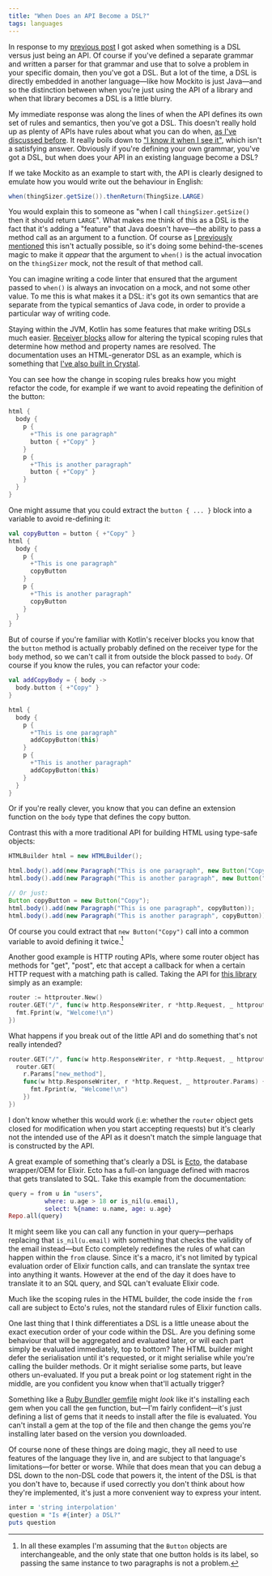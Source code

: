 ```yaml
---
title: "When Does an API Become a DSL?"
tags: languages
---
```


In response to my [previous post][mockito-post] I got asked when something is a DSL versus just being an API. Of course if you've defined a separate grammar and written a parser for that grammar and use that to solve a problem in your specific domain, then you've got a DSL. But a lot of the time, a DSL is directly embedded in another language—like how Mockito is just Java—and so the distinction between when you're just using the API of a library and when that library becomes a DSL is a little blurry.

[mockito-post]: /2024/09/27/mockito-type-checking-and-the-perils-of-dsl-design/

My immediate response was along the lines of when the API defines its own set of rules and semantics, then you've got a DSL. This doesn't really hold up as plenty of APIs have rules about what you can do when, [as I've discussed before][lifetimes]. It really boils down to ["I know it when I see it"](https://en.wikipedia.org/wiki/I_know_it_when_I_see_it), which isn't a satisfying answer. Obviously if you're defining your own grammar, you've got a DSL, but when does your API in an existing language become a DSL?

[lifetimes]: /2024/09/05/implicit-lifetimes-and-undroppable-types/

If we take Mockito as an example to start with, the API is clearly designed to emulate how you would write out the behaviour in English:

```java
when(thingSizer.getSize()).thenReturn(ThingSize.LARGE)
```

You would explain this to someone as "when I call `thingSizer.getSize()` then it should return `LARGE`". What makes me think of this as a DSL is the fact that it's adding a "feature" that Java doesn't have—the ability to pass a method call as an argument to a function. Of course as [I previously mentioned][mockito-post] this isn't actually possible, so it's doing some behind-the-scenes magic to make it _appear_ that the argument to `when()` is the actual invocation on the `thingSizer` mock, not the result of that method call.

You can imagine writing a code linter that ensured that the argument passed to `when()` is always an invocation on a mock, and not some other value. To me this is what makes it a DSL: it's got its own semantics that are separate from the typical semantics of Java code, in order to provide a particular way of writing code.

Staying within the JVM, Kotlin has some features that make writing DSLs much easier. [Receiver blocks][kt-receiver-blocks] allow for altering the typical scoping rules that determine how method and property names are resolved. The documentation uses an HTML-generator DSL as an example, which is something that [I've also built in Crystal][status-page-builder].

[kt-receiver-blocks]: https://kotlinlang.org/docs/type-safe-builders.html
[status-page-builder]: https://github.com/willhbr/status_page/blob/main/src/status_page/html_builder.cr

You can see how the change in scoping rules breaks how you might refactor the code, for example if we want to avoid repeating the definition of the button:

```kotlin
html {
  body {
    p {
      +"This is one paragraph"
      button { +"Copy" }
    }
    p {
      +"This is another paragraph"
      button { +"Copy" }
    }
  }
}
```

One might assume that you could extract the `button { ... }` block into a variable to avoid re-defining it:

```kotlin
val copyButton = button { +"Copy" }
html {
  body {
    p {
      +"This is one paragraph"
      copyButton
    }
    p {
      +"This is another paragraph"
      copyButton
    }
  }
}
```

But of course if you're familiar with Kotlin's receiver blocks you know that the `button` method is actually probably defined on the receiver type for the `body` method, so we can't call it from outside the block passed to `body`. Of course if you know the rules, you can refactor your code:

```kotlin
val addCopyBody = { body ->
  body.button { +"Copy" }
}

html {
  body {
    p {
      +"This is one paragraph"
      addCopyButton(this)
    }
    p {
      +"This is another paragraph"
      addCopyButton(this)
    }
  }
}
```

Or if you're really clever, you know that you can define an extension function on the `body` type that defines the copy button.

Contrast this with a more traditional API for building HTML using type-safe objects:

```java
HTMLBuilder html = new HTMLBuilder();

html.body().add(new Paragraph("This is one paragraph", new Button("Copy")));
html.body().add(new Paragraph("This is another paragraph", new Button("Copy")));

// Or just:
Button copyButton = new Button("Copy");
html.body().add(new Paragraph("This is one paragraph", copyButton));
html.body().add(new Paragraph("This is another paragraph", copyButton));
```

Of course you could extract that `new Button("Copy")` call into a common variable to avoid defining it twice.[^object-references]

[^object-references]: In all these examples I'm assuming that the `Button` objects are interchangeable, and the only state that one button holds is its label, so passing the same instance to two paragraphs is not a problem.

Another good example is HTTP routing APIs, where some router object has methods for "get", "post", etc that accept a callback for when a certain HTTP request with a matching path is called. Taking the API for [this library](https://github.com/julienschmidt/httprouter) simply as an example:

```go
router := httprouter.New()
router.GET("/", func(w http.ResponseWriter, r *http.Request, _ httprouter.Params) {
  fmt.Fprint(w, "Welcome!\n")
})
```

What happens if you break out of the little API and do something that's not really intended?

```go
router.GET("/", func(w http.ResponseWriter, r *http.Request, _ httprouter.Params) {
  router.GET(
    r.Params["new_method"],
    func(w http.ResponseWriter, r *http.Request, _ httprouter.Params) {
      fmt.Fprint(w, "Welcome!\n")
    })
})
```

I don't know whether this would work (i.e: whether the `router` object gets closed for modification when you start accepting requests) but it's clearly not the intended use of the API as it doesn't match the simple language that is constructed by the API.

A great example of something that's clearly a DSL is [Ecto](https://hexdocs.pm/ecto/Ecto.html), the database wrapper/OEM for Elixir. Ecto has a full-on language defined with macros that gets translated to SQL. Take this example from the documentation:

```elixir
query = from u in "users",
          where: u.age > 18 or is_nil(u.email),
          select: %{name: u.name, age: u.age}
Repo.all(query)
```

It might seem like you can call any function in your query—perhaps replacing that `is_nil(u.email)` with something that checks the validity of the email instead—but Ecto completely redefines the rules of what can happen within the `from` clause. Since it's a macro, it's not limited by typical evaluation order of Elixir function calls, and can translate the syntax tree into anything it wants. However at the end of the day it does have to translate it to an SQL query, and SQL can't evaluate Elixir code.

Much like the scoping rules in the HTML builder, the code inside the `from` call are subject to Ecto's rules, not the standard rules of Elixir function calls.

One last thing that I think differentiates a DSL is a little unease about the exact execution order of your code within the DSL. Are you defining some behaviour that will be aggregated and evaluated later, or will each part simply be evaluated immediately, top to bottom? The HTML builder might defer the serialisation until it's requested, or it might serialise while you're calling the builder methods. Or it might serialise some parts, but leave others un-evaluated. If you put a break point or log statement right in the middle, are you confident you know when that'll actually trigger?

Something like a [Ruby Bundler gemfile](https://bundler.io/v2.5/man/gemfile.5.html) might _look_ like it's installing each gem when you call the `gem` function, but—I'm fairly confident—it's just defining a list of gems that it needs to install after the file is evaluated. You can't install a gem at the top of the file and then change the gems you're installing later based on the version you downloaded.

Of course none of these things are doing magic, they all need to use features of the language they live in, and are subject to that language's limitations—for better or worse. While that does mean that you can debug a DSL down to the non-DSL code that powers it, the intent of the DSL is that you don't have to, because if used correctly you don't think about how they're implemented, it's just a more convenient way to express your intent.

```ruby
inter = 'string interpolation'
question = "Is #{inter} a DSL?"
puts question
```
